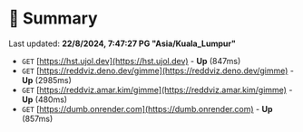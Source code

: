 # 📖 Summary
Last updated: **22/8/2024, 7:47:27 PG "Asia/Kuala_Lumpur"**

- `GET` [https://hst.ujol.dev](https://hst.ujol.dev) - **Up** (847ms)
- `GET` [https://reddviz.deno.dev/gimme](https://reddviz.deno.dev/gimme) - **Up** (2985ms)
- `GET` [https://reddviz.amar.kim/gimme](https://reddviz.amar.kim/gimme) - **Up** (480ms)
- `GET` [https://dumb.onrender.com](https://dumb.onrender.com) - **Up** (857ms)
